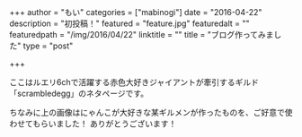 +++
author = "もい"
categories = ["mabinogi"]
date = "2016-04-22"
description = "初投稿！"
featured = "feature.jpg"
featuredalt = ""
featuredpath = "/img/2016/04/22"
linktitle = ""
title = "ブログ作ってみました"
type = "post"

+++

ここはルエリ6chで活躍する赤色大好きジャイアントが牽引するギルド「scrambledegg」のネタページです。

ちなみに上の画像はにゃんこが大好きな某ギルメンが作ったものを、ご好意で使わせてもらいました！
ありがとうございます！

